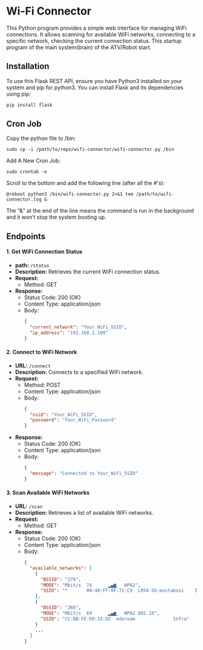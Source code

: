 # Wi-Fi Connector

This Python program provides a simple web interface for managing WiFi connections. It allows scanning for available WiFi networks, connecting to a specific network, checking the current connection status.
This startup program of the main system(brain) of the ATV/Robot start.

## Installation

To use this Flask REST API, ensure you have Python3 installed on your system and pip for python3. You can install Flask and its dependencies using pip:

```bash
pip install flask
```

## Cron Job 

Copy the python file to /bin:
```
sudo cp -i /path/to/repo/wifi-connector/wifi-connector.py /bin
```
Add A New Cron Job:
```
sudo crontab -e
```
Scroll to the bottom and add the following line (after all the #'s):
```
@reboot python3 /bin/wifi-connector.py 2>&1 tee /path/to/wifi-connector.log &
```
The “&” at the end of the line means the command is run in the background and it won’t stop the system booting up.


## Endpoints

#### 1. Get WiFi Connection Status

- **path:** `/status`
- **Description:** Retrieves the current WiFi connection status.
- **Request:** 
  - Method: GET
- **Response:** 
  - Status Code: 200 (OK)
  - Content Type: application/json
  - Body:
    ```json
    {
      "current_network": "Your_WiFi_SSID",
      "ip_address": "192.168.1.100"
    }
    ```


#### 2. Connect to WiFi Network

- **URL:** `/connect`
- **Description:** Connects to a specified WiFi network.
- **Request:** 
  - Method: POST
  - Content Type: application/json
  - Body:
    ```json
    {
      "ssid": "Your_WiFi_SSID",
      "password": "Your_WiFi_Password"
    }
    ```
- **Response:** 
  - Status Code: 200 (OK)
  - Content Type: application/json
  - Body:
    ```json
    {
      "message": "Connected to Your_WiFi_SSID"
    }
    ```

#### 3. Scan Available WiFi Networks

- **URL:** `/scan`
- **Description:** Retrieves a list of available WiFi networks.
- **Request:** 
  - Method: GET
- **Response:** 
  - Status Code: 200 (OK)
  - Content Type: application/json
  - Body:
    ```json
    {
      "available_networks": [
        {
          "BSSID": "270",
          "MODE": "Mbit/s  74      ▂▄▆_  WPA2",
          "SSID": "*       00:40:FF:0F:72:C9  LR54-5G-mustaboxi    Infra"
        },
        {
          "BSSID": "260",
          "MODE": "Mbit/s  69      ▂▄▆_  WPA2 802.1X",
          "SSID": "CC:BB:FE:D9:15:D2  eduroam              Infra"
        }
        ...
      ]
    }
    ```

